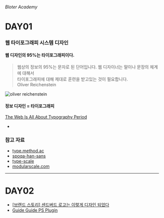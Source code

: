 ###### Bloter Academy

# DAY01

### 웹 타이포그래피 시스템 디자인

#### 웹 디자인의 95%는 타이포그래피이다.

> 웹상의 정보의 95%는 문자로 된 단어입니다. 웹 디자이너는 말이나 문장의 체계에 대해서<br>
타이포그래피에 대해 제대로 훈련을 받고있는 것이 필요합니다.<br>
Oliver Reichenstein

![oliver reichenstein](http://image.slidesharecdn.com/typeandux-140816095609-phpapp02/95/typography-and-user-experience-in-web-design-3-638.jpg?cb=1408183240)

#### 정보 디자인 = 타이포그래피

[The Web Is All About Typography Period](https://ia.net/know-how/the-web-is-all-about-typography-period)

-

### 참고 자료

- [type.method.ac](http://type.method.ac/ "온라인 커닝 트레이닝 게임")
- [spoqa-han-sans](http://www.spoqa-han-sans.com/ "스푸가 한 산스 서체")
- [type-scale](http://type-scale.com/ "모듈러 타이포그래픽 시스템 디자인 도구")
- [modularscale.com](http://www.modularscale.com/ "모듈러 타이포그래픽 시스템 디자인 도구")

---

# DAY02

- [[브랜드 스토리] 센드버드 로고는 이렇게 디자인 되었다](goo.gl/yRWmUq)
- [Guide Guide PS Plugin](http://guideguide.me/)

